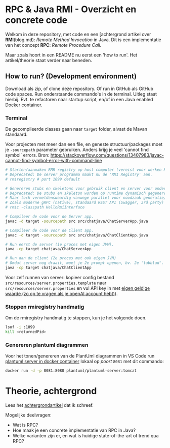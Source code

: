 # RPC & Java RMI - Overzicht en concrete code

Welkom in deze repository, met code en een [achtergrond artikel over **RMI**\(blog.md): *Remote Method Invocation* in Java. Dit is een implementatie van het concept **RPC**: *Remote Procedure Call*.

Maar zoals hoort in een README nu eerst een 'how to run'. Het artikel/theorie staat verder naar beneden.

## How to run? (Development environment)

Download als zip, of clone deze repository. Of run in GitHub als GitHub code spaces.
Run onderstaande commando's in de terminal.
Uitleg staat hierbij. Evt. te refactoren naar startup script, en/of in een Java enabled Docker container.

### Terminal

De gecompileerde classes gaan naar `target` folder, alvast de Mavan standaard.

Voor projecten met meer dan een file, en geneste structuur/packages moet je `-sourcepath` parameter gebruiken.
Anders krijg je veel 'cannot find symbol` errors.
Bron: https://stackoverflow.com/questions/13407983/javac-cannot-find-symbol-error-with-command-line

```bash
# Starten/aanmaken RMR registry op host computer (vereist voor werken RMI)
# Deprecated: De server programma maakt nu de 'RMI Registry' aan.
# rmiregistry # port 1099 default

# Genereren stubs en skeletons voor gebruik client en server voor onderlinge communicatie
# Deprecated: De stubs en skeleton worden op runtime dynamisch gegenereerd wanneer nodig,
# Maar toch vermeldenswaardig vanwege parallel voor noodzaak generatie/interface definitie in alternatieven van RMI
# Zoals moderne gRPC (native), standaard REST API (Swagger, 3rd party) of old skool SOAP (wsdl e.d.)
# rmic -classpath HelloRmiInterface

# Compileer de code voor de Server app.
javac -d target -sourcepath src src/chatjava/ChatServerApp.java

# Compileer de code voor de Client app.
javac -d target -sourcepath src src/chatjava/ChatClientApp.java

# Run eerst de server (1e proces met eigen JVM).
java -cp target chatjava/ChatServerApp

# Run dan de client (2e proces met ook eigen JVM)
# Omdat server nog draait, moet je 2e prompt openen, bv. 2e 'tabblad'.
java -cp target chatjava/ChatClientApp
```

Voor zelf runnen van server: kopieer config bestand `src/resources/server.properties.template` naar `src/resources/server.properties` en vul API key in met [eigen geldige waarde (zo op te vragen als je openAI account hebt)](https://platform.openai.com/account/api-keys)).

### Stoppen rmiregistry handmatig

Om de rmiregistry handmatig te stoppen, kun je het volgende doen.

```bash
lsof -i :1099
kill <returnedPid>
```

### Genereren plantuml diagrammen

Voor het tonen/genereren van de PlantUml diagrammen in VS Code run [plantuml  server in docker container](https://hub.docker.com/r/plantuml/plantuml-server) lokaal op *poort* `8081` met dit commando:

```bash
docker run -d -p 8081:8080 plantuml/plantuml-server:tomcat
```

# Theorie, achtergrond

Lees het [achtergrondartikel](blog.md) dat ik schreef.

Mogelijke deelvragen:

- Wat is RPC?
- Hoe maak je een concrete implementatie van RPC in Java?
- Welke varianten zijn er, en wat is huidige state-of-the-art of trend qua RPC?